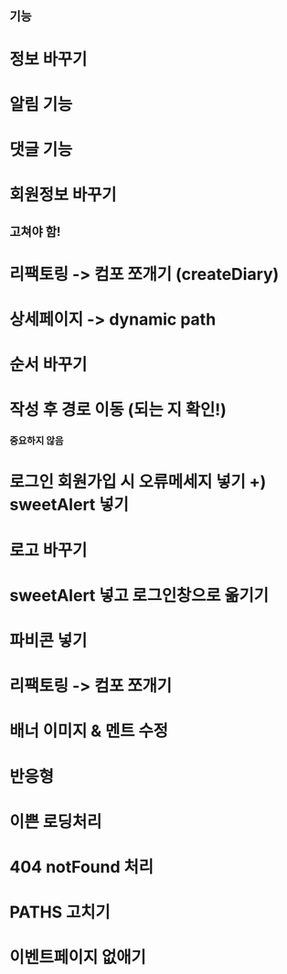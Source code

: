 ## 기능
# 정보 바꾸기
# 알림 기능
# 댓글 기능
# 회원정보 바꾸기

## 고쳐야 함!
# 리팩토링 -> 컴포 쪼개기 (createDiary)
# 상세페이지 -> dynamic path
# 순서 바꾸기
# 작성 후 경로 이동 (되는 지 확인!)

### 중요하지 않음
# 로그인 회원가입 시 오류메세지 넣기 +) sweetAlert 넣기
# 로고 바꾸기
# sweetAlert 넣고 로그인창으로 옮기기
# 파비콘 넣기
# 리팩토링 -> 컴포 쪼개기
# 배너 이미지 & 멘트 수정
# 반응형
# 이쁜 로딩처리
# 404 notFound 처리
# PATHS 고치기
# 이벤트페이지 없애기
